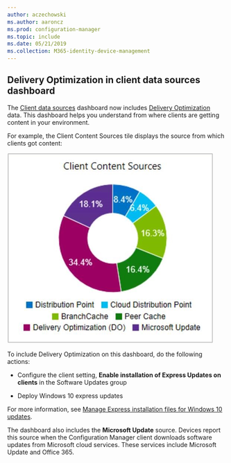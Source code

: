 ```yaml
---
author: aczechowski
ms.author: aaroncz
ms.prod: configuration-manager
ms.topic: include
ms.date: 05/21/2019
ms.collection: M365-identity-device-management
---
```


## <a name="bkmk_do"></a> Delivery Optimization in client data sources dashboard

<!--3555759-->

The [Client data sources](/sccm/core/servers/deploy/configure/monitor-content-you-have-distributed#client-data-sources-dashboard) dashboard now includes [Delivery Optimization](/sccm/core/plan-design/hierarchy/fundamental-concepts-for-content-management#delivery-optimization) data. This dashboard helps you understand from where clients are getting content in your environment.

For example, the Client Content Sources tile displays the source from which clients got content:

![Client Content Sources tile on the dashboard](../../media/3555759-do-source.png)

To include Delivery Optimization on this dashboard, do the following actions:

- Configure the client setting, **Enable installation of Express Updates on clients** in the Software Updates group

- Deploy Windows 10 express updates

For more information, see [Manage Express installation files for Windows 10 updates](/sccm/sum/deploy-use/manage-express-installation-files-for-windows-10-updates).

The dashboard also includes the **Microsoft Update** source. Devices report this source when the Configuration Manager client downloads software updates from Microsoft cloud services. These services include Microsoft Update and Office 365.
